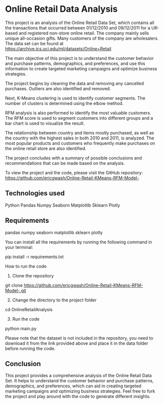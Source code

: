 # Online Retail Data Analysis
This project is an analysis of the Online Retail Data Set, which contains all the transactions that occurred between 01/12/2010 and 09/12/2011 for a UK-based and registered non-store online retail. The company mainly sells unique all-occasion gifts. Many customers of the company are wholesalers. The data set can be found at https://archive.ics.uci.edu/ml/datasets/Online+Retail

The main objective of this project is to understand the customer behavior and purchase patterns, demographics, and preferences, and use this information to create targeted marketing campaigns and optimize business strategies.

The project begins by cleaning the data and removing any cancelled purchases. Outliers are also identified and removed.

Next, K-Means clustering is used to identify customer segments. The number of clusters is determined using the elbow method. 

RFM analysis is also performed to identify the most valuable customers. The RFM score is used to segment customers into different groups and a bar chart is used to visualize the result.

The relationship between country and items mostly purchased, as well as the country with the highest sales in both 2010 and 2011, is analyzed. The most popular products and customers who frequently make purchases on the online retail store are also identified.

The project concludes with a summary of possible conclusions and recommendations that can be made based on the analysis.

To view the project and the code, please visit the GitHub repository: https://github.com/ericgwash/Online-Retail-KMeans-RFM-Model-

## Technologies used

Python
Pandas
Numpy
Seaborn
Matplotlib
Sklearn
Plotly

## Requirements

pandas
numpy
seaborn
matplotlib
sklearn
plotly

You can install all the requirements by running the following command in your terminal:

pip install -r requirements.txt


How to run the code

1. Clone the repository

git clone https://github.com/ericgwash/Online-Retail-KMeans-RFM-Model-.git


2. Change the directory to the project folder

cd OnlineRetailAnalysis


3. Run the code

python main.py


Please note that the dataset is not included in the repository, you need to download it from the link provided above and place it in the data folder before running the code.

## Conclusion

This project provides a comprehensive analysis of the Online Retail Data Set. It helps to understand the customer behavior and purchase patterns, demographics, and preferences, which can aid in creating targeted marketing campaigns and optimizing business strategies. Feel free to fork the project and play around with the code to generate different insights.
